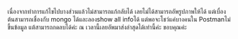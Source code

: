 เนื่องจากทำการแก้ไขไปบางส่วนแล้วไม่สามารถแก้กลับได้ เลยไม่ได้สามารถอัพรูปภาพให้ได้ แต่เบื่องต้นสามารถเชื่องกับ mongo ได้และลองshow all infoได้ แต่พอจะโชว์แค่บางคนใน Postmanไม่ขึ้นข้อมูล แต้สามารถกดลบได้ค่ะ ณ เวลานี้เลยอัพมาส่งล่าสุดได้เท่านี้ค่ะ
ขอบคุณค่ะ

